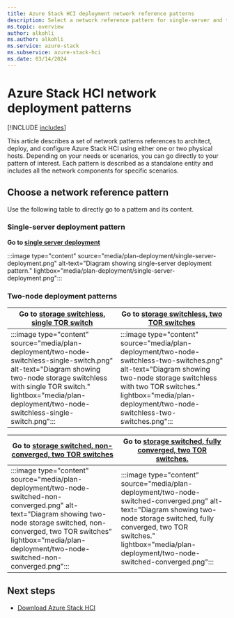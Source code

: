 ```yaml
---
title: Azure Stack HCI deployment network reference patterns
description: Select a network reference pattern for single-server and two-node Azure Stack HCI deployments.
ms.topic: overview
author: alkohli
ms.author: alkohli
ms.service: azure-stack
ms.subservice: azure-stack-hci
ms.date: 03/14/2024
---
```


# Azure Stack HCI network deployment patterns

[!INCLUDE [includes](../../includes/hci-applies-to-23h2-22h2.md)]

This article describes a set of network patterns references to architect, deploy, and configure Azure Stack HCI using either one or two physical hosts. Depending on your needs or scenarios, you can go directly to your pattern of interest. Each pattern is described as a standalone entity and includes all the network components for specific scenarios.

## Choose a network reference pattern

Use the following table to directly go to a pattern and its content.

### Single-server deployment pattern

**Go to [single server deployment](single-server-deployment.md)**

:::image type="content" source="media/plan-deployment/single-server-deployment.png" alt-text="Diagram showing single-server deployment pattern." lightbox="media/plan-deployment/single-server-deployment.png":::

### Two-node deployment patterns

|Go to [storage switchless, single TOR switch](two-node-switchless-single-switch.md) |Go to [storage switchless, two TOR switches](two-node-switchless-two-switches.md)|
|---------|---------|
|:::image type="content" source="media/plan-deployment/two-node-switchless-single-switch.png" alt-text="Diagram showing two-node storage switchless with single TOR switch." lightbox="media/plan-deployment/two-node-switchless-single-switch.png":::|:::image type="content" source="media/plan-deployment/two-node-switchless-two-switches.png" alt-text="Diagram showing two-node storage switchless with two TOR switches." lightbox="media/plan-deployment/two-node-switchless-two-switches.png":::|

|Go to [storage switched, non-converged, two TOR switches](two-node-switched-non-converged.md)    |Go to [storage switched, fully converged, two TOR switches.](two-node-switched-converged.md)       |
|---------|---------|
|:::image type="content" source="media/plan-deployment/two-node-switched-non-converged.png" alt-text="Diagram showing two-node storage switched, non-converged, two TOR switches" lightbox="media/plan-deployment/two-node-switched-non-converged.png":::|:::image type="content" source="media/plan-deployment/two-node-switched-converged.png" alt-text="Diagram showing two-node storage switched, fully converged, two TOR switches." lightbox="media/plan-deployment/two-node-switched-converged.png":::|

## Next steps

- [Download Azure Stack HCI](../deploy/download-azure-stack-hci-software.md)